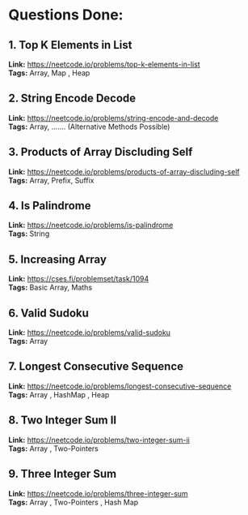 # Questions Done:

## 1. Top K Elements in List  
**Link:**  https://neetcode.io/problems/top-k-elements-in-list  
**Tags:** Array, Map , Heap  


## 2. String Encode Decode  
**Link:**  https://neetcode.io/problems/string-encode-and-decode  
**Tags:** Array, ....... (Alternative Methods Possible)  

## 3. Products of Array Discluding Self  
**Link:**  https://neetcode.io/problems/products-of-array-discluding-self  
**Tags:** Array, Prefix, Suffix  


## 4. Is Palindrome  
**Link:**  https://neetcode.io/problems/is-palindrome  
**Tags:** String  


## 5. Increasing Array  
**Link:**  https://cses.fi/problemset/task/1094   
**Tags:** Basic Array, Maths  


## 6. Valid Sudoku  
**Link:**  https://neetcode.io/problems/valid-sudoku   
**Tags:** Array  


## 7. Longest Consecutive Sequence    
**Link:**  https://neetcode.io/problems/longest-consecutive-sequence     
**Tags:** Array , HashMap , Heap  


## 8. Two Integer Sum II   
**Link:**  https://neetcode.io/problems/two-integer-sum-ii     
**Tags:** Array , Two-Pointers  


## 9. Three Integer Sum  
**Link:**  https://neetcode.io/problems/three-integer-sum     
**Tags:** Array , Two-Pointers  , Hash Map  

